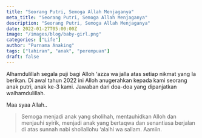 ```yaml
---
title: "Seorang Putri, Semoga Allah Menjaganya"
meta_title: "Seorang Putri, Semoga Allah Menjaganya"
description: "Seorang Putri, Semoga Allah Menjaganya"
date: 2022-01-27T05:00:00Z
image: "/images/blog/baby-girl.png"
categories: ["Life"]
author: "Purnama Anaking"
tags: ["lahiran", "anak", "perempuan"]
draft: false
---
```


Alhamdulillah segala puji bagi Alloh ‘azza wa jalla atas setiap nikmat yang Ia berikan. Di awal tahun 2022 ini Alloh anugerahkan kepada kami seorang anak putri, anak ke-3 kami. Jawaban dari doa-doa yang dipanjatkan walhamdulillah.

Maa syaa Allah..

> Semoga menjadi anak yang sholihah, mentauhidkan Alloh dan menjauhi syirik, menjadi anak yang bertaqwa dan senantiasa berjalan di atas sunnah nabi shollallohu ‘alaihi wa sallam. Aamiin.


